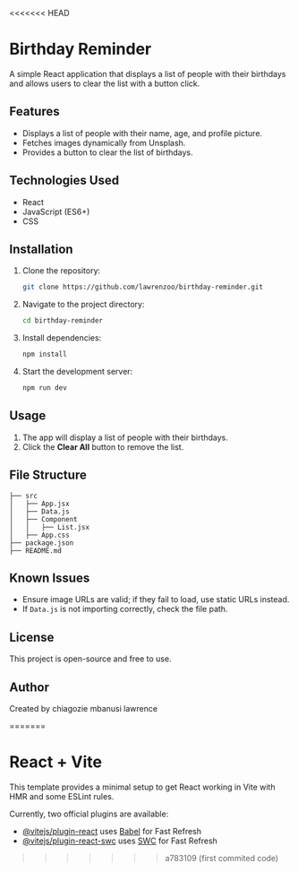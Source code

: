 <<<<<<< HEAD
# Birthday Reminder

A simple React application that displays a list of people with their birthdays and allows users to clear the list with a button click.

## Features
- Displays a list of people with their name, age, and profile picture.
- Fetches images dynamically from Unsplash.
- Provides a button to clear the list of birthdays.

## Technologies Used
- React
- JavaScript (ES6+)
- CSS

## Installation
1. Clone the repository:
   ```sh
   git clone https://github.com/lawrenzoo/birthday-reminder.git
   ```
2. Navigate to the project directory:
   ```sh
   cd birthday-reminder
   ```
3. Install dependencies:
   ```sh
   npm install
   ```
4. Start the development server:
   ```sh
   npm run dev
   ```

## Usage
1. The app will display a list of people with their birthdays.
2. Click the **Clear All** button to remove the list.

## File Structure
```
├── src
│   ├── App.jsx
│   ├── Data.js
│   ├── Component
│   │   ├── List.jsx
│   ├── App.css
├── package.json
├── README.md
```

## Known Issues
- Ensure image URLs are valid; if they fail to load, use static URLs instead.
- If `Data.js` is not importing correctly, check the file path.

## License
This project is open-source and free to use.

## Author
Created by chiagozie mbanusi lawrence

=======
# React + Vite

This template provides a minimal setup to get React working in Vite with HMR and some ESLint rules.

Currently, two official plugins are available:

- [@vitejs/plugin-react](https://github.com/vitejs/vite-plugin-react/blob/main/packages/plugin-react/README.md) uses [Babel](https://babeljs.io/) for Fast Refresh
- [@vitejs/plugin-react-swc](https://github.com/vitejs/vite-plugin-react-swc) uses [SWC](https://swc.rs/) for Fast Refresh
>>>>>>> a783109 (first commited code)
